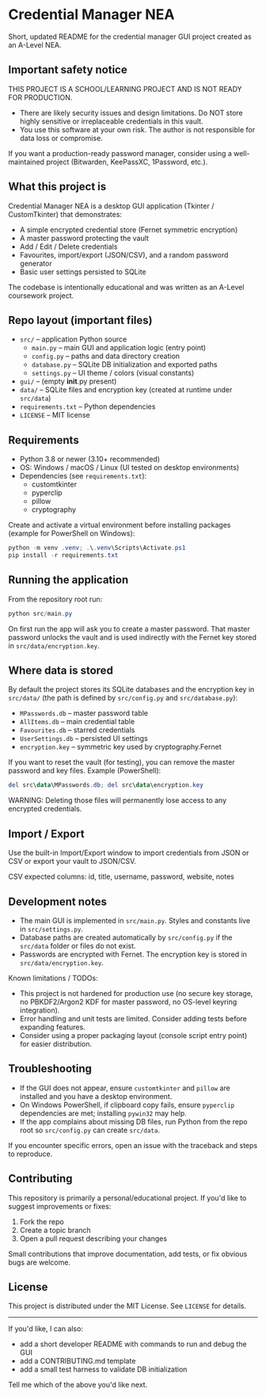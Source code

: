 # Credential Manager NEA

Short, updated README for the credential manager GUI project created as an A-Level NEA.

## Important safety notice

THIS PROJECT IS A SCHOOL/LEARNING PROJECT AND IS NOT READY FOR PRODUCTION.

- There are likely security issues and design limitations. Do NOT store highly sensitive or irreplaceable credentials in this vault.
- You use this software at your own risk. The author is not responsible for data loss or compromise.

If you want a production-ready password manager, consider using a well-maintained project (Bitwarden, KeePassXC, 1Password, etc.).

## What this project is

Credential Manager NEA is a desktop GUI application (Tkinter / CustomTkinter) that demonstrates:

- A simple encrypted credential store (Fernet symmetric encryption)
- A master password protecting the vault
- Add / Edit / Delete credentials
- Favourites, import/export (JSON/CSV), and a random password generator
- Basic user settings persisted to SQLite

The codebase is intentionally educational and was written as an A-Level coursework project.

## Repo layout (important files)

- `src/` – application Python source
  - `main.py` – main GUI and application logic (entry point)
  - `config.py` – paths and data directory creation
  - `database.py` – SQLite DB initialization and exported paths
  - `settings.py` – UI theme / colors (visual constants)
- `gui/` – (empty __init__.py present)
- `data/` – SQLite files and encryption key (created at runtime under `src/data`)
- `requirements.txt` – Python dependencies
- `LICENSE` – MIT license

## Requirements

- Python 3.8 or newer (3.10+ recommended)
- OS: Windows / macOS / Linux (UI tested on desktop environments)
- Dependencies (see `requirements.txt`):
  - customtkinter
  - pyperclip
  - pillow
  - cryptography

Create and activate a virtual environment before installing packages (example for PowerShell on Windows):

```powershell
python -m venv .venv; .\.venv\Scripts\Activate.ps1
pip install -r requirements.txt
```

## Running the application

From the repository root run:

```powershell
python src/main.py
```

On first run the app will ask you to create a master password. That master password unlocks the vault and is used indirectly with the Fernet key stored in `src/data/encryption.key`.

## Where data is stored

By default the project stores its SQLite databases and the encryption key in `src/data/` (the path is defined by `src/config.py` and `src/database.py`):

- `MPasswords.db` – master password table
- `AllItems.db` – main credential table
- `Favourites.db` – starred credentials
- `UserSettings.db` – persisted UI settings
- `encryption.key` – symmetric key used by cryptography.Fernet

If you want to reset the vault (for testing), you can remove the master password and key files. Example (PowerShell):

```powershell
del src\data\MPasswords.db; del src\data\encryption.key
```

WARNING: Deleting those files will permanently lose access to any encrypted credentials.

## Import / Export

Use the built-in Import/Export window to import credentials from JSON or CSV or export your vault to JSON/CSV.

CSV expected columns: id, title, username, password, website, notes

## Development notes

- The main GUI is implemented in `src/main.py`. Styles and constants live in `src/settings.py`.
- Database paths are created automatically by `src/config.py` if the `src/data` folder or files do not exist.
- Passwords are encrypted with Fernet. The encryption key is stored in `src/data/encryption.key`.

Known limitations / TODOs:

- This project is not hardened for production use (no secure key storage, no PBKDF2/Argon2 KDF for master password, no OS-level keyring integration).
- Error handling and unit tests are limited. Consider adding tests before expanding features.
- Consider using a proper packaging layout (console script entry point) for easier distribution.

## Troubleshooting

- If the GUI does not appear, ensure `customtkinter` and `pillow` are installed and you have a desktop environment.
- On Windows PowerShell, if clipboard copy fails, ensure `pyperclip` dependencies are met; installing `pywin32` may help.
- If the app complains about missing DB files, run Python from the repo root so `src/config.py` can create `src/data`.

If you encounter specific errors, open an issue with the traceback and steps to reproduce.

## Contributing

This repository is primarily a personal/educational project. If you'd like to suggest improvements or fixes:

1. Fork the repo
2. Create a topic branch
3. Open a pull request describing your changes

Small contributions that improve documentation, add tests, or fix obvious bugs are welcome.

## License

This project is distributed under the MIT License. See `LICENSE` for details.

---

If you'd like, I can also:

- add a short developer README with commands to run and debug the GUI
- add a CONTRIBUTING.md template
- add a small test harness to validate DB initialization

Tell me which of the above you'd like next.
